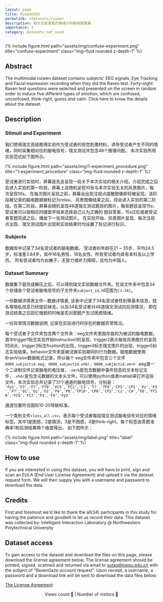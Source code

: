 ```yaml
---
layout: page
title: RuiwenEEG
permalink: /datasets/ruiwen
description: 瑞文实验诱发的情绪识别脑电数据集
importance: 3
category: Datasets_not_used
---
```


<div class="row justify-content-sm-center">
    <div class="col-sm-10 mt-3 mt-md-0">
        {% include figure.html path="assets/img/confuse-experiment.png" title="confuse-experiment" class="img-fluid rounded z-depth-1" %}
    </div>
</div>

## Abstract

The multimodal ruiwen dataset contains subjects' EEG signals, Eye Tracking and Facial expression recording when they did the Raven test. Forty-eight Raven test questions were selected and presented on the screen in random order to induce five different types of emotion, which are confused, unconfused, think-right, guess and calm. Click here to know the details about the dataset.

## Description


### Stimuli and Experiment

我们使用瑞文高级推理实验作为受试者的视觉刺激材料，诱导受试者产生不同的情绪，同时采集相对应的脑电信号，瑞文测试共包含48个推理问题。 本次实验所用实验范式如下图所示。

<div class="row justify-content-sm-center">
    <div class="col-sm-10 mt-3 mt-md-0">
        {% include figure.html path="assets/img/1-experiment_procedure.png" title="1-experiment_procedure" class="img-fluid rounded z-depth-1" %}
    </div>
</div>

受试者进行实验时，屏幕首先会呈现一段关于本次实验的相关介绍。介绍完成之后会进入实验的第一阶段，屏幕上会随机呈现10张与本次实验无关的风景图片，每次呈现10s。 在每次图片呈现之前，屏幕会出现注视点提醒图像即将被呈现。该阶段被记录的脑电数据被标记为relax。 风景图像结束之后，将会进入实验的第二阶段。在第二阶段，屏幕会随机呈现48道瑞文测试题目的图片，每张题目呈现15s，受试者可以按相应的键盘字母来选择自己认为正确的 题目答案，15s过后或者受试者答题完成之后，播放下一张测试图片。 在实验开始、风景图片呈现、每次注视点出现、瑞文测试图片出现和实验结束时均设置了标记进行标识。

### Subjects

数据库中记录了34名受试者的脑电数据。 受试者的年龄在21 ~ 35岁，平均24.5岁，标准差3.84岁，其中16名男性，18名女性。所有受试者均具有本科及以上学历。 所有受试者均为右撇子，无智力或听力障碍，且均为中国人。

### Dataset Summary

数据集下载完成解压之后，可以得到瑞文实验数据文件夹。在该文件夹中包含34个存储各个受试者脑电信号的子文件夹`subject_id`, id范围为`[1-34]`。

一份数据详情表文件--数据详情表, 该表中记录了34名受试者性别等基本信息，姓名等隐私信息已经提前抹去。以及34名受试者对48道瑞文测试的后测情况， 即在测试结束之后回忆做题的时候是否对那题产生过困惑情绪。

一份异常情况数据说明, 记录在实验进行时存在的数据异常情况。

每个受试者子文件夹包含两个文件夹：eeg文件夹里面存放的为被试的脑电数据，其中trigger1标志实验开始Instruction1的呈现，trigger2表示每张风景图片的呈现时间点，trigger3标志fixation的出现，trigger4标志瑞文图片的出现，trigger5标志实验结束。behavior文件夹是被试做实验期间的行为数据。脑电数据使用BrainVision数据格式记录，所以每个 eeg文件夹中包含三个文件`0000_subjectid.eeg, 0000_subjectid.vhbr, 0000_subjectid.vmrk `.eeg是一个二进制文件记录脑电的电压值，`.vmrk`是包含数据中事件信息的文本标记文件，`.vhdr`是包含元数据的文本头文件。可以使用python或者matlab来打开这些文件。本次实验总共记录了31个通道的脑电信号，分别是：
`'Fp1','F3','F7','FT9','FC5','FC1','C3','T7','TP9','CP5','CP1','Pz','P3','P7','O1','Oz','O2','P4','P8','TP10','CP6','CP2','Cz','C4','T8','FT10','FC6','FC2','F4','F8','Fp2'`

通道位置符合国际10-20导联标准。

一个类别文件`class_all.csv`，表示每个受试者每段瑞文测试脑电信号对应的情绪标签。其中1是困惑，2是猜测，3是不困惑，4是think-right。每个标签由答题准确率1和后测结果两个维度得出。 如下图所示：

<div class="row justify-content-sm-center">
    <div class="col-sm-8 mt-3 mt-md-0">
        {% include figure.html path="assets/img/label.png" title="label" class="img-fluid rounded z-depth-1" %}
    </div>
</div>

## How to use

If you are interested in using this dataset, you will have to print, sign and scan an EULA (End User License Agreement) and upload it via the dataset request form. We will then supply you with a username and password to download the data. 

## Credits

First and foremost we'd like to thank the all(34) participants in this study for having the patience and goodwill to let us record their data. This dataset was collected by: Intelligent Interaction Laboratory @ Northwestern Polytechnical University

## Dataset access

To gain access to the dataset and download the files on this page, please download the license agreement below. The license agreement should be printed, signed, scanned and returned via email to <a href="mailto:xutao@nwpu.edu.cn">xutao@nwpu.edu.cn</a> with the subject of "RavenGaze account request". Upon receipt, a username, a password and a download link will be sent to download the data files below.

[The License Agreement](/assets/pdf/license_RavenGaze.pdf)


<!-- 引入不蒜子计数 -->
<script async src="//busuanzi.ibruce.info/busuanzi/2.3/busuanzi.pure.mini.js"></script>

<center>
        Views count:<span id="busuanzi_value_site_pv"><i class="fa fa-spinner fa-spin"></i></span>👀 | Number of visitors:<span id="busuanzi_value_site_uv"><i class="fa fa-spinner fa-spin"></i></span>👦
</center>

